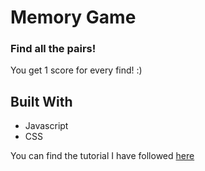 # Memory Game

### Find all the pairs!
You get 1 score for every find! :)

## Built With
+ Javascript
+ CSS


You can find the tutorial I have followed [here](https://www.youtube.com/watch?v=lhNdUVh3qCc)
